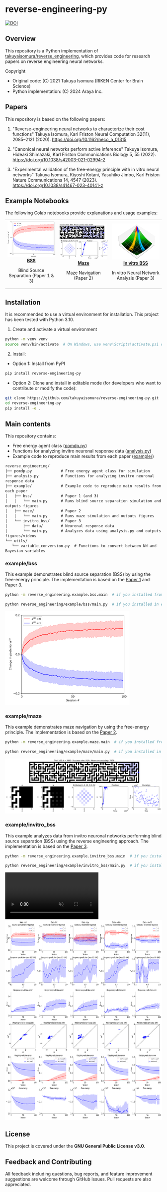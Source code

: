 # reverse-engineering-py
[![DOI](https://zenodo.org/badge/266333834.svg)](https://zenodo.org/badge/latestdoi/266333834)

## Overview
This repository is a Python implementation of [takuyaisomura/reverse_engineering](https://github.com/takuyaisomura/reverse_engineering), which provides code for research papers on reverse engineering neural networks.

Copyright
- Original code: (C) 2021 Takuya Isomura (RIKEN Center for Brain Science)
- Python implementation: (C) 2024 Araya Inc.

## Papers
This repository is based on the following papers:

1. "Reverse-engineering neural networks to characterize their cost functions"
    Takuya Isomura, Karl Friston
    Neural Computation 32(11), 2085–2121 (2020). https://doi.org/10.1162/neco_a_01315

2. "Canonical neural networks perform active inference"
    Takuya Isomura, Hideaki Shimazaki, Karl Friston
    Communications Biology 5, 55 (2022). https://doi.org/10.1038/s42003-021-02994-2

3. "Experimental validation of the free-energy principle with in vitro neural networks"
    Takuya Isomura, Kiyoshi Kotani, Yasuhiko Jimbo, Karl Friston
    Nature Communications 14, 4547 (2023). https://doi.org/10.1038/s41467-023-40141-z

## Example Notebooks
The following Colab notebooks provide explanations and usage examples:

<table>
  <tr>
    <td align="center" width="33%">
      <a href="https://drive.google.com/file/d/164bR0gO_1qHixJ96uNxvygY7JRdLH1XL/view?usp=sharing">
        <img src="assets/bss_thumbnail.png" width="100%" alt="BSS Example">
        <br><strong>BSS</strong>
      </a>
      <p>Blind Source Separation (Paper 1 & 3)</p>
    </td>
    <td align="center" width="33%">
      <a href="https://drive.google.com/file/d/12S1PHlCTLKTaf33YGWeTjbVxrRh5gWHz/view?usp=sharing">
        <img src="assets/maze_thumbnail.png" width="100%" alt="Maze Example">
        <br><strong>Maze</strong>
      </a>
      <p>Maze Navigation (Paper 2)</p>
    </td>
    <td align="center" width="33%">
      <a href="https://drive.google.com/file/d/15xBn8aQmnlyYSioFDnKw6plf5iDBYFos/view?usp=sharing">
        <img src="assets/invitro_bss_thumbnail.png" width="100%" alt="In vitro BSS Example">
        <br><strong>In vitro BSS</strong>
      </a>
      <p>In vitro Neural Network Analysis (Paper 3)</p>
    </td>
  </tr>
</table>

## Installation
It is recommended to use a virtual environment for installation. This project has been tested with Python 3.10.
1. Create and activate a virtual environment
```bash
python -m venv venv
source venv/bin/activate  # On Windows, use venv\Scripts\activate.ps1 or activate.bat
```
2. Install:
- Option 1: Install from PyPI
```bash
pip install reverse-engineering-py
```

- Option 2: Clone and install in editable mode (for developers who want to contribute or modify the code):
```bash
git clone https://github.com/takuyaisomura/reverse-engineering-py.git
cd reverse-engineering-py
pip install -e .
```

## Main contents
This repository contains:
- Free energy agent class ([pomdp.py](reverse_engineering/pomdp.py))
- Functions for analyzing invitro neuronal response data ([analysis.py](reverse_engineering/analysis.py))
- Example code to reproduce main results from each paper ([example/](reverse_engineering/example/))

```
reverse_engineering/
├── pomdp.py             # Free energy agent class for simulation
├── analysis.py          # Functions for analyzing invitro neuronal response data
├── example/             # Example code to reproduce main results from each paper
│   ├── bss/             # Paper 1 (and 3)
│   │   └── main.py      # Runs blind source separation simulation and outputs figures
│   ├── maze/            # Paper 2
│   │   └── main.py      # Runs maze simulation and outputs figures
│   └── invitro_bss/     # Paper 3
│       ├── data/        # Neuronal response data
│       └── main.py      # Analyzes data using analysis.py and outputs figures/videos
└── utils/
   └── variable_conversion.py  # Functions to convert between NN and Bayesian variables
```

### example/bss
This example demonstrates blind source separation (BSS) by using the free-energy principle.
The implementation is based on the [Paper 1](https://doi.org/10.1162/neco_a_01315) and [Paper 3](https://doi.org/10.1038/s41467-023-40141-z).
```bash
python -m reverse_engineering.example.bss.main  # if you installed from PyPI
```
```bash
python reverse_engineering/example/bss/main.py  # if you installed in editable mode
```
<img src="reverse_engineering/example/bss/output/bss.png" height="300" alt="example bss output">

### example/maze
This example demonstrates maze navigation by using the free-energy principle.
The implementation is based on the [Paper 2](https://doi.org/10.1038/s42003-021-02994-2).
```bash
python -m reverse_engineering.example.maze.main  # if you installed from PyPI
```
```bash
python reverse_engineering/example/maze/main.py  # if you installed in editable mode
```
![example maze output](reverse_engineering/example/maze/output/maze_sample1_trial100_E0.25.png)

### example/invitro_bss
This example analyzes data from invitro neuronal networks performing blind source separation (BSS) using the reverse engineering approach.
The implementation is based on the [Paper 3](https://doi.org/10.1038/s41467-023-40141-z).
```bash
python -m reverse_engineering.example.invitro_bss.main  # if you installed from PyPI
```
```bash
python reverse_engineering/example/invitro_bss/main.py  # if you installed in editable mode
```
<video src="https://github.com/user-attachments/assets/88d4ef4e-8704-44fc-88a3-6cbe187ae5b5" controls muted="false"></video>
<img src="reverse_engineering/example/invitro_bss/output/fig.png" height="640" alt="example invitro-bss output">

## License
This project is covered under the **GNU General Public License v3.0**.

## Feedback and Contributing
All feedback including questions, bug reports, and feature improvement suggestions are welcome through GitHub Issues.
Pull requests are also appreciated.
